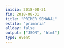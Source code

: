 ```yaml
---
inicio: 2018-08-31
fin: 2018-08-31
title: "PRIMER SEMANAL" 
estilo: "primaria"
allday: false
output: ["JSON", "html"]
type: event
---
```

